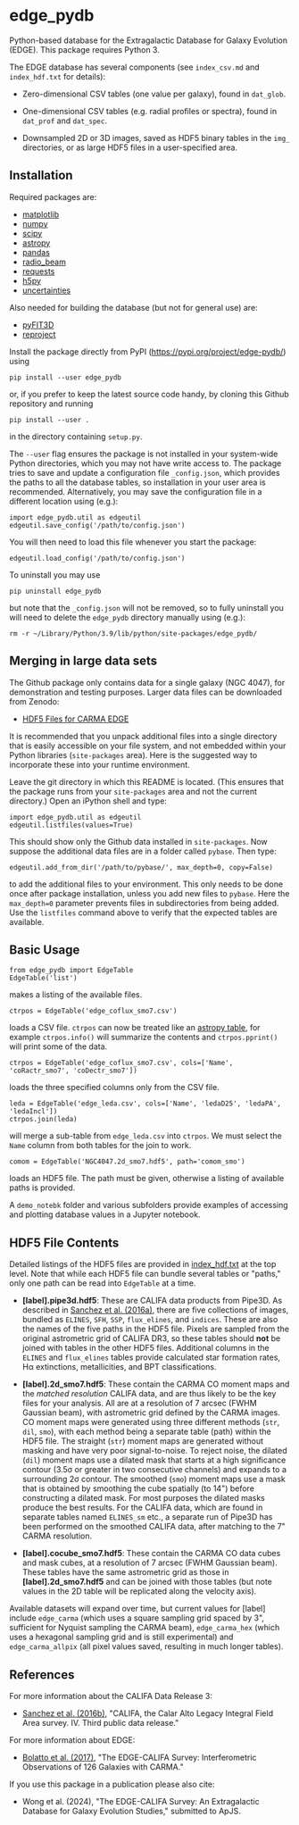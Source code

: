 # edge_pydb
Python-based database for the Extragalactic Database for Galaxy Evolution (EDGE).  This package requires Python 3.

The EDGE database has several components (see `index_csv.md` and `index_hdf.txt` for details):

* Zero-dimensional CSV tables (one value per galaxy), found in `dat_glob`.

* One-dimensional CSV tables (e.g. radial profiles or spectra), found in `dat_prof` and `dat_spec`.

* Downsampled 2D or 3D images, saved as HDF5 binary tables in the `img_` directories, or as large HDF5 files in a user-specified area.

## Installation

Required packages are:

* [matplotlib](https://matplotlib.org)
* [numpy](https://numpy.org)
* [scipy](https://scipy.org)
* [astropy](https://www.astropy.org)
* [pandas](https://pandas.pydata.org)
* [radio_beam](https://radio-beam.readthedocs.io)
* [requests](https://requests.readthedocs.io)
* [h5py](https://www.h5py.org)
* [uncertainties](https://uncertainties-python-package.readthedocs.io)

Also needed for building the database (but not for general use) are:

* [pyFIT3D](http://ifs.astroscu.unam.mx/pyPipe3D/)
* [reproject](https://reproject.readthedocs.io)

Install the package directly from PyPI (https://pypi.org/project/edge-pydb/) using

    pip install --user edge_pydb

or, if you prefer to keep the latest source code handy, by cloning this Github repository and running

    pip install --user .

in the directory containing `setup.py`.

The `--user` flag ensures the package is not installed in your system-wide Python directories, which you may not have write access to.  The package tries to save and update a configuration file `_config.json`, which provides the paths to all the database tables, so installation in your user area is recommended.  Alternatively, you may save the configuration file in a different location using (e.g.):

    import edge_pydb.util as edgeutil
    edgeutil.save_config('/path/to/config.json')

You will then need to load this file whenever you start the package:

    edgeutil.load_config('/path/to/config.json')

To uninstall you may use

    pip uninstall edge_pydb

but note that the `_config.json` will not be removed, so to fully uninstall you will need to delete the `edge_pydb` directory manually using (e.g.):

    rm -r ~/Library/Python/3.9/lib/python/site-packages/edge_pydb/

## Merging in large data sets

The Github package only contains data for a single galaxy (NGC 4047), for demonstration and testing purposes.  Larger data files can be downloaded from Zenodo:

* [HDF5 Files for CARMA EDGE](https://zenodo.org/records/10256732)

It is recommended that you unpack additional files into a single directory that is easily accessible on your file system, and not embedded within your Python libraries (`site-packages` area).  Here is the suggested way to incorporate these into your runtime environment.

Leave the git directory in which this README is located.  (This ensures that the package runs from your `site-packages` area and not the current directory.)  Open an iPython shell and type:

    import edge_pydb.util as edgeutil
    edgeutil.listfiles(values=True)

This should show only the Github data installed in `site-packages`.  Now suppose the additional data files are in a folder called `pybase`.  Then type:

    edgeutil.add_from_dir('/path/to/pybase/', max_depth=0, copy=False)

to add the additional files to your environment.  This only needs to be done once after package installation, unless you add new files to `pybase`.  Here the `max_depth=0` parameter prevents files in subdirectories from being added.  Use the `listfiles` command above to verify that the expected tables are available.

## Basic Usage

    from edge_pydb import EdgeTable
    EdgeTable('list')

makes a listing of the available files.

    ctrpos = EdgeTable('edge_coflux_smo7.csv')

loads a CSV file.  `ctrpos` can now be treated like an [astropy table](https://docs.astropy.org/en/stable/table/), for example `ctrpos.info()` will summarize the contents and `ctrpos.pprint()` will print some of the data.

    ctrpos = EdgeTable('edge_coflux_smo7.csv', cols=['Name', 'coRactr_smo7', 'coDectr_smo7'])

loads the three specified columns only from the CSV file.

    leda = EdgeTable('edge_leda.csv', cols=['Name', 'ledaD25', 'ledaPA', 'ledaIncl'])
    ctrpos.join(leda)

will merge a sub-table from `edge_leda.csv` into `ctrpos`.  We must select the `Name` column from both tables for the join to work.

    comom = EdgeTable('NGC4047.2d_smo7.hdf5', path='comom_smo')

loads an HDF5 file.  The path must be given, otherwise a listing of available paths is provided.

A `demo_notebk` folder and various subfolders provide examples of accessing and plotting database values in a Jupyter notebook.

## HDF5 File Contents

Detailed listings of the HDF5 files are provided in [index_hdf.txt](https://github.com/tonywong94/edge_pydb/blob/master/index_hdf.txt) at the top level.  Note that while each HDF5 file can bundle several tables or "paths," only one path can be read into `EdgeTable` at a time.

- **[label].pipe3d.hdf5**: These are CALIFA data products from Pipe3D.  As described in [Sanchez et al. (2016a)](http://adsabs.harvard.edu/abs/2016RMxAA..52..171S), there are five collections of images, bundled as `ELINES`, `SFH`, `SSP`, `flux_elines`, and `indices`.  These are also the names of the five paths in the HDF5 file.  Pixels are sampled from the original astrometric grid of CALIFA DR3, so these tables should **not** be joined with tables in the other HDF5 files.  Additional columns in the `ELINES` and `flux_elines` tables provide calculated star formation rates, H&alpha; extinctions, metallicities, and BPT classifications.

- **[label].2d_smo7.hdf5**: These contain the CARMA CO moment maps and the *matched resolution* CALIFA data, and are thus likely to be the key files for your analysis.  All are at a resolution of 7 arcsec (FWHM Gaussian beam), with astrometric grid defined by the CARMA images.  CO moment maps were generated using three different methods (`str`, `dil`, `smo`), with each method being a separate table (path) within the HDF5 file.  The straight (`str`) moment maps are generated without masking and have very poor signal-to-noise.  To reject noise, the dilated (`dil`) moment maps use a dilated mask that starts at a high significance contour (3.5&sigma; or greater in two consecutive channels) and expands to a surrounding 2&sigma; contour.  The smoothed (`smo`) moment maps use a mask that is obtained by smoothing the cube spatially (to 14") before constructing a dilated mask.  For most purposes the dilated masks produce the best results.  For the CALIFA data, which are found in separate tables named `ELINES_sm` etc., a separate run of Pipe3D has been performed on the smoothed CALIFA data, after matching to the 7" CARMA resolution.

- **[label].cocube_smo7.hdf5**: These contain the CARMA CO data cubes and mask cubes, at a resolution of 7 arcsec (FWHM Gaussian beam).  These tables have the same astrometric grid as those in **[label].2d_smo7.hdf5** and can be joined with those tables (but note values in the 2D table will be replicated along the velocity axis).

Available datasets will expand over time, but current values for [label] include `edge_carma` (which uses a square sampling grid spaced by 3", sufficient for Nyquist sampling the CARMA beam), `edge_carma_hex` (which uses a hexagonal sampling grid and is still experimental) and `edge_carma_allpix` (all pixel values saved, resulting in much longer tables).

## References

For more information about the CALIFA Data Release 3:

- [Sanchez et al. (2016b)](http://adsabs.harvard.edu/abs/2016A&A...594A..36S), "CALIFA, the Calar Alto Legacy Integral Field Area survey. IV. Third public data release."

For more information about EDGE:

- [Bolatto et al. (2017)](http://adsabs.harvard.edu/abs/2017ApJ...846..159B), "The EDGE-CALIFA Survey: Interferometric Observations of 126 Galaxies with CARMA."

If you use this package in a publication please also cite:

- Wong et al. (2024), "The EDGE-CALIFA Survey: An Extragalactic Database for Galaxy Evolution Studies," submitted to ApJS.

